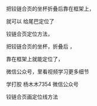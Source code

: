 
把铰链合页的坐杯折叠后靠在框架上，


就可以 给尾巴定位了

铰链合页定位方法，


把铰链合页的坐杯，折叠后 ，

靠在框架上就能定位了，



微信公众号，里看视频学习更多细节




学打胶    杨木木7354    微信公众号




铰链合页画定位线方法
